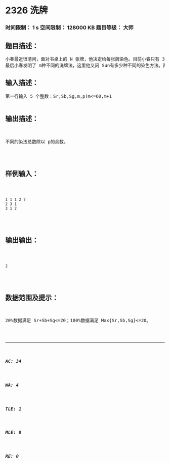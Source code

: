 # 2326 洗牌   
### 时间限制： 1 s     空间限制： 128000 KB     题目等级： 大师  
## 题目描述：  

<pre>
小春最近很清闲，面对书桌上的 N 张牌，他决定给每张牌染色。目前小春只有 3 种颜色：红色(r)，蓝色(b)，绿色(g)。他询问 Sun有多少种染色方案， Sun很快给出答案。进一步，小春要求染出 Sr张红色，Sb张蓝色，Sg张绿色，他又询问有多少种方案，Sun稍微想了一会儿又给出正确答案。   
最后小春发明了 m种不同的洗牌法，这里他又问 Sun有多少种不同的染色方法。两种染色方法相同当且仅当其中一种可以通过任意的洗牌法（即，可以使用多种洗牌法，而每种方法可以使用多次）洗成另一种。Sun 发现这个问题有点难度，决定交给你。答案可能很大，只需求出答案除以 p 的余数（p 为质数）。
</pre>
  
  
## 输入描述：  

<pre>
第一行输入 5 个整数：Sr,Sb,Sg,m,p(m<=60,m+1<p<100)。n=Sr+Sb+Sg。接下来 m 行，每行描述一种洗牌法，每行有 n 个用空格隔开的整数 X1X2...Xn，恰为 1 到 n 的一个排列，表示使用这种洗牌法，第 i位变为原来的 Xi位的牌。输入数据保证任意多次洗牌都可用这 m种洗牌法中的一种代替，且对每种洗牌法，都存在一种洗牌法使得能回到原状态。   
  

</pre>
  
  
## 输出描述：  

<pre>
不同的染法总数除以 p的余数。
</pre>
  
  
## 样例输入：  

<pre><code>
1 1 1 2 7 
2 3 1   
3 1 2
</code></pre>
  
  
## 输出输出：  

<pre><code>
2 
</code></pre>
  
  
## 数据范围及提示：  

<pre>
20%数据满足 Sr+Sb+Sg<=20；100%数据满足 Max{Sr,Sb,Sg}<=20。
</pre>
  
  
***  

##### AC: 34  
##### WA: 4  
##### TLE: 1  
##### MLE: 0  
##### RE: 0  
